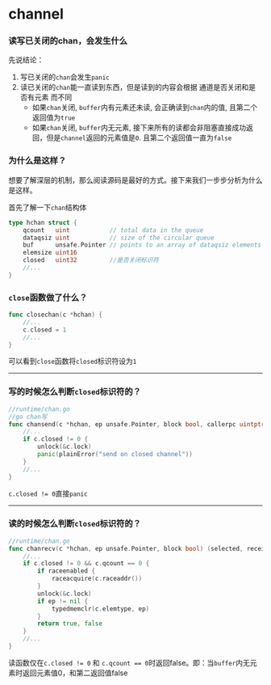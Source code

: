 # channel

### 读写已关闭的chan，会发生什么

先说结论：

1. 写已关闭的`chan`会发生`panic`
1. 读已关闭的`chan`能一直读到东西，但是读到的内容会根据 通道是否关闭和是否有元素 而不同
	* 如果`chan`关闭, `buffer`内有元素还未读, 会正确读到`chan`内的值, 且第二个返回值为`true`
	* 如果`chan`关闭, `buffer`内无元素, 接下来所有的读都会非阻塞直接成功返回，但是`channel`返回的元素值是`0`. 且第二个返回值一直为`false`

### 为什么是这样？

想要了解深层的机制，那么阅读源码是最好的方式。接下来我们一步步分析为什么是这样。

首先了解一下`chan`结构体

```go
type hchan struct {
	qcount   uint           // total data in the queue
	dataqsiz uint           // size of the circular queue
	buf      unsafe.Pointer // points to an array of dataqsiz elements
	elemsize uint16
	closed   uint32         //是否关闭标识符
	//...
}
```

### `close`函数做了什么？

```go
func closechan(c *hchan) {
	//...
	c.closed = 1
	//...
}
```

可以看到`close`函数将`closed`标识符设为`1`

---------------


### 写的时候怎么判断`closed`标识符的？

```go
//runtime/chan.go
//go chan写
func chansend(c *hchan, ep unsafe.Pointer, block bool, callerpc uintptr) bool {
	//...
	if c.closed != 0 {
		unlock(&c.lock)
		panic(plainError("send on closed channel"))
	}
	//...
}
```

`c.closed != 0`直接`panic`

------------


### 读的时候怎么判断`closed`标识符的？

```go
//runtime/chan.go
func chanrecv(c *hchan, ep unsafe.Pointer, block bool) (selected, received bool) {
	//...
	if c.closed != 0 && c.qcount == 0 {
		if raceenabled {
			raceacquire(c.raceaddr())
		}
		unlock(&c.lock)
		if ep != nil {
			typedmemclr(c.elemtype, ep)
		}
		return true, false
	}
	//...
}
```

读函数仅在`c.closed != 0` 和 `c.qcount == 0`时返回false。即：当`buffer`内无元素时返回元素值0，和第二返回值false



